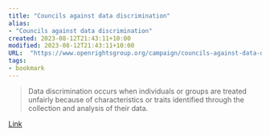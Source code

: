 ```yaml
---
title: "Councils against data discrimination"
alias:
- "Councils against data discrimination"
created: 2023-08-12T21:43:11+10:00
modified: 2023-08-12T21:43:11+10:00
URL:  "https://www.openrightsgroup.org/campaign/councils-against-data-discrimination/"
tags:
- bookmark
---
```


> Data discrimination occurs when individuals or groups are treated unfairly because of characteristics or traits identified through the collection and analysis of their data.

[Link](https://www.openrightsgroup.org/campaign/councils-against-data-discrimination/)
